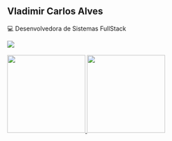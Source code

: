 ## Vladimir Carlos Alves

:computer: Desenvolvedora de Sistemas FullStack<br/>

<div>
<a href="https://www.linkedin.com/in/vladimirca2000" target="_blank"><img src="https://img.shields.io/badge/-linkedin-%230077B5?style=for-the-badge&logo=linkedin&logoColor=white" target="_blank"></a> 
</div>

<br/>

<div>
<a href="https://github.com/vladimirca2000">
<img height="180em" src="https://github-readme-stats.vercel.app/api/top-langs/?username=vladimirca2000&layout=compact&langs_count=7&theme=dracula"/>
<img height="180em" src="https://github-readme-stats.vercel.app/api?username=jvladimirca2000&show_icons=true&theme=dracula&include_all_commits=true&count_private=true"/>
</div>